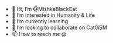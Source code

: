 - 👋 Hi, I’m @MishkaBlackCat
- 👀 I’m interested in Humanity & Life
- 🌱 I’m currently learning 
- 💞️ I’m looking to collaborate on Cat0ïSM
- 📫 How to reach me @

<!---
MishkaBlackCat/MishkaBlackCat is a ✨ special ✨ repository because its `README.md` (this file) appears on your GitHub profile.
You can click the Preview link to take a look at your changes.
--->
